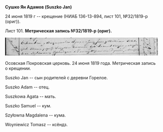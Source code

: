 **Сушко Ян Адамов (Suszko Jan)**

24 июня 1819 г -- крещение (НИАБ 136-13-894, лист 101, №32/1819-р
(ориг)).

Лист 101. **Метрическая запись №32/1819-р (ориг).**

![](./media/28c8fd89dcd7dd70cc7eef96d4d5522f39f56630.png)

Осовская Покровская церковь. 24 июня 1819 года. Метрическая запись о
крещении.

Suszko Jan -- сын родителей с деревни Горелое.

Suszko Adam -- отец.

Suszkowa Agata -- мать.

Suszko Samuel -- кум.

Szyłowna Magdalena -- кума.

Woyniewicz Tomasz -- ксёндз.
